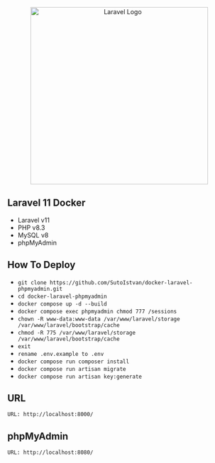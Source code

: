<p align="center"><a href="https://laravel.com" target="_blank"><img src="https://raw.githubusercontent.com/laravel/art/master/logo-lockup/5%20SVG/2%20CMYK/1%20Full%20Color/laravel-logolockup-cmyk-red.svg" width="400" alt="Laravel Logo"></a></p>

## Laravel 11 Docker
- Laravel v11
- PHP v8.3
- MySQL v8
- phpMyAdmin

##  How To Deploy
- `git clone https://github.com/SutoIstvan/docker-laravel-phpmyadmin.git`
- `cd docker-laravel-phpmyadmin`
- `docker compose up -d --build`
- `docker compose exec phpmyadmin chmod 777 /sessions`
- `chown -R www-data:www-data /var/www/laravel/storage /var/www/laravel/bootstrap/cache`
- `chmod -R 775 /var/www/laravel/storage /var/www/laravel/bootstrap/cache`
- `exit`
- `rename .env.example to .env`
- `docker compose run composer install`
- `docker compose run artisan migrate`
- `docker compose run artisan key:generate`

## URL
`URL: http://localhost:8000/`

## phpMyAdmin
`URL: http://localhost:8080/`
